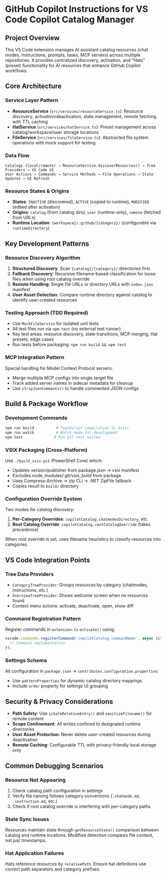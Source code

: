 # GitHub Copilot Instructions for VS Code Copilot Catalog Manager

## Project Overview

This VS Code extension manages AI assistant catalog resources (chat modes, instructions, prompts, tasks, MCP servers) across multiple repositories. It provides centralized discovery, activation, and "Hats" (preset) functionality for AI resources that enhance GitHub Copilot workflows.

## Core Architecture

### Service Layer Pattern
- **ResourceService** (`src/services/resourceService.ts`): Resource discovery, activation/deactivation, state management, remote fetching with TTL caching
- **HatService** (`src/services/hatService.ts`): Preset management across catalog/workspace/user storage locations  
- **FileService** (`src/services/fileService.ts`): Abstracted file system operations with mock support for testing

### Data Flow
```
Catalogs (local/remote) → ResourceService.discoverResources() → Tree Providers → VS Code UI
User Actions → Commands → Service Methods → File Operations → State Updates → UI Refresh
```

### Resource States & Origins
- **States**: `INACTIVE` (discovered), `ACTIVE` (copied to runtime), `MODIFIED` (edited after activation)
- **Origins**: `catalog` (from catalog dirs), `user` (runtime-only), `remote` (fetched from URLs)
- **Runtime Location**: `{workspace}/.github/{category}/` (configurable via `runtimeDirectory`)

## Key Development Patterns

### Resource Discovery Algorithm
1. **Structured Discovery**: Scan `{catalog}/{category}/` directories first
2. **Fallback Discovery**: Recursive filename-based classification for loose files when using root catalog override
3. **Remote Handling**: Single file URLs or directory URLs with `index.json` manifest
4. **User Asset Detection**: Compare runtime directory against catalog to identify user-created resources

### Testing Approach (TDD Required)
- Use `MockFileService` for isolated unit tests
- All test files run via `npm test` (no external test runner)
- Key test areas: resource discovery, state transitions, MCP merging, Hat presets, edge cases
- Run tests before packaging: `npm run build && npm test`

### MCP Integration Pattern
Special handling for Model Context Protocol servers:
- Merge multiple MCP configs into single target file
- Track added server names in sidecar metadata for cleanup
- Use `stripJsonComments()` to handle commented JSON configs

## Build & Package Workflow

### Development Commands
```bash
npm run build          # TypeScript compilation to dist/
npm run watch          # Watch mode for development
npm test              # Run all test suites
```

### VSIX Packaging (Cross-Platform)
Use `./build_vsix.ps1` (PowerShell Core) which:
- Updates version/publisher from package.json → vsix manifest
- Excludes node_modules/.git/vsix_build from package
- Uses Compress-Archive → zip CLI → .NET ZipFile fallback
- Copies result to `build/` directory

### Configuration Override System
Two modes for catalog discovery:
1. **Per-Category Overrides**: `copilotCatalog.chatmodesDirectory`, etc.
2. **Root Catalog Override**: `copilotCatalog.rootCatalogOverride` (takes precedence)

When root override is set, uses filename heuristics to classify resources into categories.

## VS Code Integration Points

### Tree Data Providers
- `CategoryTreeProvider`: Groups resources by category (chatmodes, instructions, etc.)
- `OverviewTreeProvider`: Shows welcome screen when no resources found
- Context menu actions: activate, deactivate, open, show diff

### Command Registration Pattern
Register commands in `extension.ts` `activate()` using:
```typescript
vscode.commands.registerCommand('copilotCatalog.commandName', async (item) => {
  // Command implementation
});
```

### Settings Schema
All configuration in `package.json` → `contributes.configuration.properties`:
- Use `patternProperties` for dynamic catalog directory mappings
- Include `order` property for settings UI grouping

## Security & Privacy Considerations

- **Path Safety**: Use `isSafeRelativeEntry()` and `sanitizeFilename()` for remote content
- **Scope Confinement**: All writes confined to designated runtime directories
- **User Asset Protection**: Never delete user-created resources during deactivation
- **Remote Caching**: Configurable TTL with privacy-friendly local storage only

## Common Debugging Scenarios

### Resource Not Appearing
1. Check catalog path configuration in settings
2. Verify file naming follows category conventions (`.chatmode.md`, `.instruction.md`, etc.)
3. Check if root catalog override is interfering with per-category paths

### State Sync Issues
Resources maintain state through `getResourceState()` comparison between catalog and runtime locations. Modified detection compares file content, not just timestamps.

### Hat Application Failures
Hats reference resources by `relativePath`. Ensure hat definitions use correct path separators and category prefixes.
